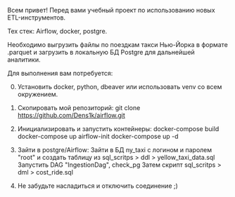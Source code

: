 Всем привет! Перед вами учебный проект по использованию новых ETL-инструментов. 

Тех стек: Airflow, docker, postgre.

Необходимо выгрузить файлы по поездкам такси Нью-Йорка в формате .parquet и загрузить в локальную БД Postgre для дальнейшей аналитики. 

Для выполнения вам потребуется: 

0. Установить docker, python, dbeaver или использовать venv со всем окружением. 

1. Скопировать мой репозиторий:
git clone https://github.com/Dens1k/airflow.git

2. Инициализировать и запустить контейнеры:
docker-compose build
docker-compose up airflow-init
docker-compose up -d 

3. Зайти в postgre/Airflow:
Зайти в БД ny_taxi с логином и паролем "root" и создать таблицу из sql_scritps > ddl > yellow_taxi_data.sql
Запустить DAG "IngestionDag", check_pg
Затем скрипт sql_scritps > dml > cost_ride.sql

4. Не забудьте насладиться и отключить соединение ;)